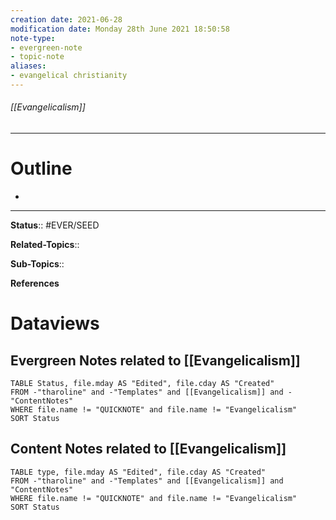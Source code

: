 ```yaml
---
creation date: 2021-06-28
modification date: Monday 28th June 2021 18:50:58
note-type: 
- evergreen-note
- topic-note
aliases:
- evangelical christianity
---
```


###### [[Evangelicalism]]



---
# Outline
- 

---

**Status**:: #EVER/SEED

**Related-Topics**:: 
	
**Sub-Topics**::
	
**References**

# Dataviews 
## Evergreen Notes related to [[Evangelicalism]]
```dataview
TABLE Status, file.mday AS "Edited", file.cday AS "Created"
FROM -"tharoline" and -"Templates" and [[Evangelicalism]] and -"ContentNotes"
WHERE file.name != "QUICKNOTE" and file.name != "Evangelicalism"
SORT Status
```
## Content Notes related to [[Evangelicalism]]
```dataview
TABLE type, file.mday AS "Edited", file.cday AS "Created"
FROM -"tharoline" and -"Templates" and [[Evangelicalism]] and "ContentNotes"
WHERE file.name != "QUICKNOTE" and file.name != "Evangelicalism"
SORT Status
```